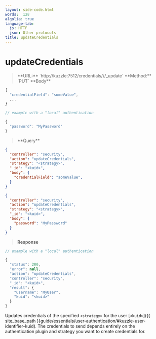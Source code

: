 ```yaml
---
layout: side-code.html
words:  128
algolia: true
language-tab:
  js: HTTP
  json: Other protocols
title: updateCredentials
---
```



# updateCredentials



<blockquote class="js">
<p>
**URL:** `http://kuzzle:7512/credentials/<strategy>/<kuid>/_update`  
**Method:** `PUT`  
**Body**
</p>
</blockquote>

```js
{
  "credentialField": "someValue",
  ...
}

// example with a "local" authentication

{
  "password": "MyPassword"
}
```

<blockquote class="json">
<p>
**Query**
</p>
</blockquote>

```json
{
  "controller": "security",
  "action": "updateCredentials",
  "strategy": "<strategy>",
  "_id": "<kuid>",
  "body": {
    "credentialField": "someValue",
  }
}
```

```json
{
  "controller": "security",
  "action": "updateCredentials",
  "strategy": "<strategy>",
  "_id": "<kuid>",
  "body": {
    "password": "MyPassword"
  }
}
```

>**Response**

```javascript
// example with a "local" authentication

{
  "status": 200,
  "error": null,
  "action": "updateCredentials",
  "controller": "security",
  "_id": "<kuid>",
  "result": {
    "username": "MyUser",
    "kuid": "<kuid>"
  }
}
```

Updates credentials of the specified `<strategy>` for the user [`<kuid>`]({{ site_base_path }}guide/essentials/user-authentication/#kuzzle-user-identifier-kuid). The credentials to send depends entirely on the authentication plugin and strategy you want to create credentials for.
